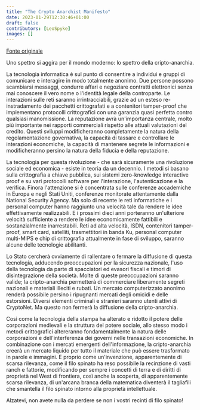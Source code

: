 ```yaml
---
title: "The Crypto Anarchist Manifesto"
date: 2023-01-29T12:30:46+01:00
draft: false
contributors: [LeoSpyke]
images: []
---
```

[Fonte originale](https://activism.net/cypherpunk/crypto-anarchy.html)

Uno spettro si aggira per il mondo moderno: lo spettro della cripto-anarchia.

La tecnologia informatica è sul punto di consentire a individui e gruppi di comunicare e interagire in modo totalmente anonimo. Due persone possono scambiarsi messaggi, condurre affari e negoziare contratti elettronici senza mai conoscere il vero nome o l'identità legale della controparte. Le interazioni sulle reti saranno irrintracciabili, grazie ad un esteso re-instradamento dei pacchetti crittografati e a contenitori tamper-proof che implementano protocolli crittografici con una garanzia quasi perfetta contro qualsiasi manomissione. La reputazione avrà un'importanza centrale, molto più importante nei rapporti commerciali rispetto alle attuali valutazioni del credito. Questi sviluppi modificheranno completamente la natura della regolamentazione governativa, la capacità di tassare e controllare le interazioni economiche, la capacità di mantenere segrete le informazioni e modificheranno persino la natura della fiducia e della reputazione.

La tecnologia per questa rivoluzione - che sarà sicuramente una rivoluzione sociale ed economica - esiste in teoria da un decennio. I metodi si basano sulla crittografia a chiave pubblica, sui sistemi zero-knowledge interactive proof e su vari protocolli software per l'interazione, l'autenticazione e la verifica. Finora l'attenzione si è concentrata sulle conferenze accademiche in Europa e negli Stati Uniti, conferenze monitorate attentamente dalla National Security Agency. Ma solo di recente le reti informatiche e i personal computer hanno raggiunto una velocità tale da rendere le idee effettivamente realizzabili. E i prossimi dieci anni porteranno un'ulteriore velocità sufficiente a rendere le idee economicamente fattibili e sostanzialmente inarrestabili. Reti ad alta velocità, ISDN, contenitori tamper-proof, smart card, satelliti, trasmettitori in banda Ku, personal computer multi-MIPS e chip di crittografia attualmente in fase di sviluppo, saranno alcune delle tecnologie abilitanti.

Lo Stato cercherà ovviamente di rallentare o fermare la diffusione di questa tecnologia, adducendo preoccupazioni per la sicurezza nazionale, l'uso della tecnologia da parte di spacciatori ed evasori fiscali e timori di disintegrazione della società. Molte di queste preoccupazioni saranno valide; la cripto-anarchia permetterà di commerciare liberamente segreti nazionali e materiali illeciti e rubati. Un mercato computerizzato anonimo renderà possibile persino i ripugnanti mercati degli omicidi e delle estorsioni. Diversi elementi criminali e stranieri saranno utenti attivi di CryptoNet. Ma questo non fermerà la diffusione della cripto-anarchia.

Così come la tecnologia della stampa ha alterato e ridotto il potere delle corporazioni medievali e la struttura del potere sociale, allo stesso modo i metodi crittografici altereranno fondamentalmente la natura delle corporazioni e dell'interferenza dei governi nelle transazioni economiche. In combinazione con i mercati emergenti dell'informazione, la cripto-anarchia creerà un mercato liquido per tutto il materiale che può essere trasformato in parole e immagini. E proprio come un'invenzione, apparentemente di scarsa rilevanza, come il filo spinato ha reso possibile la recinzione di vasti ranch e fattorie, modificando per sempre i concetti di terra e di diritti di proprietà nel West di frontiera, così anche la scoperta, di apparentemente scarsa rilevanza, di un'arcana branca della matematica diventerà il tagliafili che smantella il filo spinato intorno alla proprietà intellettuale.

Alzatevi, non avete nulla da perdere se non i vostri recinti di filo spinato!
